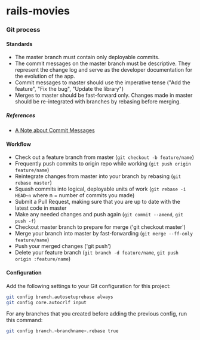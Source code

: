 # rails-movies

### Git process

#### Standards

* The master branch must contain only deployable commits.
* The commit messages on the master branch must be descriptive. They represent the change log and
serve as the developer documentation for the evolution of the app.
* Commit messages to master should use the imperative tense ("Add the feature", "Fix the bug",
"Update the library")
* Merges to master should be fast-forward only. Changes made in master should be re-integrated with
branches by rebasing before merging.

##### References

* [A Note about Commit Messages](http://tbaggery.com/2008/04/19/a-note-about-git-commit-messages.html)

#### Workflow

* Check out a feature branch from master (`git checkout -b feature/name`)
* Frequently push commits to origin repo while working (`git push origin feature/name`)
* Reintegrate changes from master into your branch by rebasing (`git rebase master`)
* Squash commits into logical, deployable units of work (`git rebase -i HEAD~n` where n = number of commits you made)
* Submit a Pull Request, making sure that you are up to date with the latest code in master
* Make any needed changes and push again (`git commit --amend`, `git push -f`)
* Checkout master branch to prepare for merge ('git checkout master')
* Merge your branch into master by fast-forwarding (`git merge --ff-only feature/name`)
* Push your merged changes ('git push')
* Delete your feature branch (`git branch -d feature/name`, `git push origin :feature/name`)

#### Configuration

Add the following settings to your Git configuration for this project:

```bash
git config branch.autosetuprebase always
git config core.autocrlf input
```

For any branches that you created before adding the previous config, run this command:

```bash
git config branch.<branchname>.rebase true
```